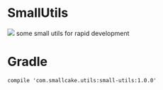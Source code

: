 # SmallUtils 
<a href='https://bintray.com/xiaoshubin/maven/small-utils?source=watch' alt='Get automatic notifications about new "small-utils" versions'><img src='https://www.bintray.com/docs/images/bintray_badge_color.png'></a>
some small utils for rapid development

# Gradle 
```
compile 'com.smallcake.utils:small-utils:1.0.0'
```
